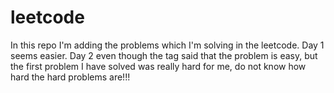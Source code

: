 # leetcode
In this repo I'm adding the problems which I'm solving in the leetcode. 
Day 1 seems easier.
Day 2 even though the tag said that the problem is easy,  but the first problem I have solved was really hard for me, do not know how hard the hard problems are!!!
